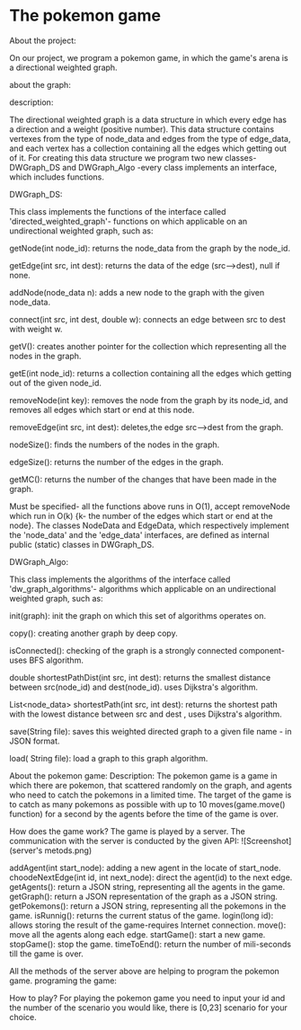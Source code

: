 # The pokemon game

About the project:

On our project, we program a pokemon game, in which the game's arena is a directional weighted graph. 

about the graph:

description:

The directional weighted graph is a data structure in which every edge has a direction and a weight (positive number).
This data structure contains vertexes from the type of node_data and edges from the type of edge_data, and each vertex has a collection containing all the edges which getting out of it.
For creating this data structure we program two new classes- DWGraph_DS  and DWGraph_Algo -every class implements an interface, which includes functions.

DWGraph_DS:

This class implements the functions of the interface called 'directed_weighted_graph'- functions on which applicable on an undirectional weighted graph, such as: 

getNode(int node_id): returns the node_data from the graph by the node_id.

getEdge(int src, int dest): returns the data of the edge 
(src-->dest), null if none.

addNode(node_data n):  adds a new node to the graph with the given node_data.

connect(int src, int dest, double w): connects an edge between src to dest with weight w.

getV(): creates  another pointer for the collection which
representing all the nodes in the graph.
 
getE(int node_id):   returns a collection containing all the 
edges which getting out of the given node_id.

removeNode(int key): removes the node from the graph by its node_id, and removes all edges which start or end at this node.

removeEdge(int src, int dest): deletes,the edge src-->dest from the graph.

nodeSize(): finds the numbers of the nodes in the graph.

edgeSize(): returns the number of the edges in the graph.

getMC(): returns the number of the changes that have been made in the graph.

Must be specified- all the functions above runs in O(1), accept removeNode which run in O(k) {k- the number of the edges which start or end at the node}.
The classes NodeData and EdgeData, which respectively implement the 'node_data' and the 'edge_data' interfaces, are defined as internal public (static) classes in DWGraph_DS.

DWGraph_Algo:

This class implements the algorithms of the interface called 'dw_graph_algorithms'- algorithms which applicable on an undirectional weighted graph, such as: 

init(graph): init the graph on which this set of algorithms operates on.

copy(): creating another graph by deep copy.

isConnected(): checking of the graph is a strongly connected component- uses BFS algorithm.

double shortestPathDist(int src, int dest): returns the smallest distance between src(node_id) and dest(node_id). uses Dijkstra's algorithm.

List<node_data> shortestPath(int src, int dest): returns the shortest path with the lowest distance between src and dest , uses Dijkstra's algorithm.

save(String file):  saves this weighted directed graph to a given file name - in JSON format.

load( String file): load a graph to this graph algorithm.

About the pokemon game:
Description:
The pokemon game is a game in which there are pokemon, that scattered randomly on the graph, and agents who need to catch the pokemons in a limited time.
The target of the game is to catch as many pokemons as possible with up to 10 moves(game.move() function) for a second by the agents before the time of the game is over.

How does the game work?
The game is played by a server. The communication with the server is conducted by the given API:
![Screenshot](server's metods.png)

addAgent(int start_node): adding a new agent in the  locate of start_node.
choodeNextEdge(int id, int next_node): direct the agent(id) to the next edge.
getAgents(): return a JSON string, representing all the agents in the game.
getGraph(): return a JSON  representation of the graph as a JSON string. 
getPokemons(): return a JSON string, representing all the pokemons in the game.
isRunnig(): returns the current status of the game.
login(long id): allows storing the result of the game-requires Internet connection.
move(): move all the agents along each edge.
startGame(): start a new game.
stopGame(): stop the game.
timeToEnd(): return the number of mili-seconds till the game is over.

All the methods of the server above are helping to program the pokemon game.
programing the game:








How to play?
For playing the pokemon game you need to input your id and the number of the scenario you would like, there is [0,23] scenario for your choice.

